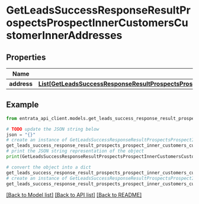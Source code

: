 # GetLeadsSuccessResponseResultProspectsProspectInnerCustomersCustomerInnerAddresses


## Properties

Name | Type | Description | Notes
------------ | ------------- | ------------- | -------------
**address** | [**List[GetLeadsSuccessResponseResultProspectsProspectInnerCustomersCustomerInnerAddressesAddressInner]**](GetLeadsSuccessResponseResultProspectsProspectInnerCustomersCustomerInnerAddressesAddressInner.md) |  | 

## Example

```python
from entrata_api_client.models.get_leads_success_response_result_prospects_prospect_inner_customers_customer_inner_addresses import GetLeadsSuccessResponseResultProspectsProspectInnerCustomersCustomerInnerAddresses

# TODO update the JSON string below
json = "{}"
# create an instance of GetLeadsSuccessResponseResultProspectsProspectInnerCustomersCustomerInnerAddresses from a JSON string
get_leads_success_response_result_prospects_prospect_inner_customers_customer_inner_addresses_instance = GetLeadsSuccessResponseResultProspectsProspectInnerCustomersCustomerInnerAddresses.from_json(json)
# print the JSON string representation of the object
print(GetLeadsSuccessResponseResultProspectsProspectInnerCustomersCustomerInnerAddresses.to_json())

# convert the object into a dict
get_leads_success_response_result_prospects_prospect_inner_customers_customer_inner_addresses_dict = get_leads_success_response_result_prospects_prospect_inner_customers_customer_inner_addresses_instance.to_dict()
# create an instance of GetLeadsSuccessResponseResultProspectsProspectInnerCustomersCustomerInnerAddresses from a dict
get_leads_success_response_result_prospects_prospect_inner_customers_customer_inner_addresses_from_dict = GetLeadsSuccessResponseResultProspectsProspectInnerCustomersCustomerInnerAddresses.from_dict(get_leads_success_response_result_prospects_prospect_inner_customers_customer_inner_addresses_dict)
```
[[Back to Model list]](../README.md#documentation-for-models) [[Back to API list]](../README.md#documentation-for-api-endpoints) [[Back to README]](../README.md)


